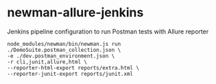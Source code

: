 # newman-allure-jenkins
Jenkins pipeline configuration to run Postman tests with Allure reporter
```shell script
node_modules/newman/bin/newman.js run ./DemoSuite.postman_collection.json \
-e ./dev.postman_environment.json \
-r cli,junit,allure,html \
--reporter-html-export reports/extra.html \
--reporter-junit-export reports/junit.xml
```

